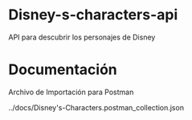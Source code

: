# Disney-s-characters-api
API para descubrir los personajes de Disney

# Documentación
Archivo de Importación para Postman

../docs/Disney's-Characters.postman_collection.json